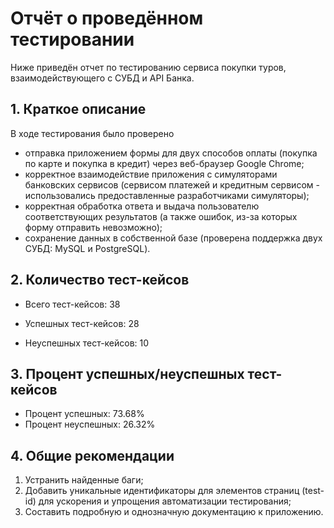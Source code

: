 # Отчёт о проведённом тестировании

Ниже приведён отчет по тестированию сервиса покупки туров, взаимодействующего с СУБД и API Банка.

## 1. Краткое описание

В ходе тестирования было проверено
- отправка приложением формы для двух способов оплаты (покупка по карте и покупка в кредит) через веб-браузер Google Chrome;
- корректное взаимодействие приложения с симуляторами банковских сервисов (сервисом платежей и кредитным сервисом - использовались предоставленные разработчиками симуляторы);
- корректная обработка ответа и выдача пользователю соответствующих результатов (а также ошибок, из-за которых форму отправить невозможно);
- сохранение данных в собственной базе (проверена поддержка двух СУБД: MySQL и PostgreSQL).

## 2. Количество тест-кейсов

- Всего тест-кейсов: 38

- Успешных тест-кейсов: 28

- Неуспешных тест-кейсов: 10

## 3. Процент успешных/неуспешных тест-кейсов

- Процент успешных: 73.68%
- Процент неуспешных: 26.32%

## 4. Общие рекомендации

1. Устранить найденные баги;
2. Добавить уникальные идентификаторы для элементов страниц (test-id) для ускорения и упрощения
   автоматизации тестирования;
3. Составить подробную и однозначную документацию к приложению.